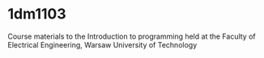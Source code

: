 # 1dm1103
Course materials to the Introduction to programming held at the Faculty of Electrical Engineering, Warsaw University of Technology
